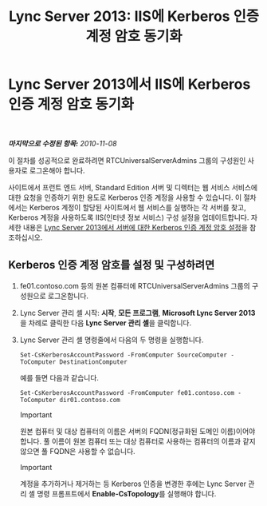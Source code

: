 ﻿---
title: 'Lync Server 2013: IIS에 Kerberos 인증 계정 암호 동기화'
TOCTitle: IIS에 Kerberos 인증 계정 암호 동기화
ms:assetid: 05925a66-2684-4c1b-adfa-69bd0da1bf38
ms:mtpsurl: https://technet.microsoft.com/ko-kr/library/Gg398107(v=OCS.15)
ms:contentKeyID: 49302682
ms.date: 08/10/2015
mtps_version: v=OCS.15
ms.translationtype: HT
---

# Lync Server 2013에서 IIS에 Kerberos 인증 계정 암호 동기화

 

_**마지막으로 수정된 항목:** 2010-11-08_

이 절차를 성공적으로 완료하려면 RTCUniversalServerAdmins 그룹의 구성원인 사용자로 로그온해야 합니다.

사이트에서 프런트 엔드 서버, Standard Edition 서버 및 디렉터는 웹 서비스 서비스에 대한 요청을 인증하기 위한 용도로 Kerberos 인증 계정을 사용할 수 있습니다. 이 절차에서는 Kerberos 계정이 할당된 사이트에서 웹 서비스를 실행하는 각 서버를 찾고, Kerberos 계정을 사용하도록 IIS(인터넷 정보 서비스) 구성 설정을 업데이트합니다. 자세한 내용은 [Lync Server 2013에서 서버에 대한 Kerberos 인증 계정 암호 설정](lync-server-2013-set-a-kerberos-authentication-account-password-on-a-server.md)을 참조하십시오.

## Kerberos 인증 계정 암호를 설정 및 구성하려면

1.  fe01.contoso.com 등의 원본 컴퓨터에 RTCUniversalServerAdmins 그룹의 구성원으로 로그온합니다.

2.  Lync Server 관리 셸 시작: **시작**, **모든 프로그램**, **Microsoft Lync Server 2013**을 차례로 클릭한 다음 **Lync Server 관리 셸**을 클릭합니다.

3.  Lync Server 관리 셸 명령줄에서 다음의 두 명령을 실행합니다.
    
        Set-CsKerberosAccountPassword -FromComputer SourceComputer -ToComputer DestinationComputer
    
    예를 들면 다음과 같습니다.
    
        Set-CsKerberosAccountPassword -FromComputer fe01.contoso.com -ToComputer dir01.contoso.com
    

    > [!IMPORTANT]
    > 원본 컴퓨터 및 대상 컴퓨터의 이름은 서버의 FQDN(정규화된 도메인 이름)이어야 합니다. 풀 이름이 원본 컴퓨터 또는 대상 컴퓨터로 사용하는 컴퓨터의 이름과 같지 않으면 풀 FQDN은 사용할 수 없습니다.

    

    > [!IMPORTANT]
    > 계정을 추가하거나 제거하는 등 Kerberos 인증을 변경한 후에는 Lync Server 관리 셸 명령 프롬프트에서 <STRONG>Enable-CsTopology</STRONG>를 실행해야 합니다.


